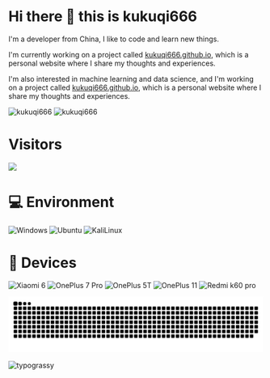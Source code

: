 # Hi there 👋 this is kukuqi666

I'm a developer from China, I like to code and learn new things.

I'm currently working on a project called [kukuqi666.github.io](https://kukuqi666.github.io/), which is a personal website where I share my thoughts and experiences.

I'm also interested in machine learning and data science, and I'm working on a project called [kukuqi666.github.io](https://kukuqi666.github.io/), which is a personal website where I share my thoughts and experiences.

![kukuqi666](https://github-readme-stats.vercel.app/api?username=kukuqi666&show_icons=true&theme=radical&include_all_commits=true)
![kukuqi666](https://github-readme-stats.vercel.app/api/top-langs/?username=kukuqi666&layout=compact&theme=radical)

# Visitors
![](https://count.getloli.com/get/@kukuqi666?theme=gelbooru)

# 💻 Environment
![Windows](https://img.shields.io/badge/Windows%2011-00BBFF?style=flat-square&logo=Windows&logoColor=ffffff)
![Ubuntu](https://img.shields.io/badge/Ubuntu%2022%2e04-dd4814?style=flat-square&logo=ubuntu&logoColor=ffffff)
![KaliLinux](https://img.shields.io/badge/kali_24.02-%23557C94?style=flat-square&logo=kalilinux&logoColor=ffffff)

# 📱 Devices
![Xiaomi 6](https://img.shields.io/badge/Xiaomi%206-ED9121?style=flat-square&logo=xiaomi&logoColor=ffffff)
![OnePlus 7 Pro](https://img.shields.io/badge/OnePlus%207%20Pro-f5010c?style=flat-square&logo=oneplus&logoColor=ffffff)
![OnePlus 5T](https://img.shields.io/badge/OnePlus%205T-f5010c?style=flat-square&logo=oneplus&logoColor=ffffff)
![OnePlus 11](https://img.shields.io/badge/OnePlus%2011-f5010c?style=flat-square&logo=oneplus&logoColor=ffffff)
![Redmi k60 pro](https://img.shields.io/badge/Redmi%20k60%20pro-ED9121?style=flat-square&logo=xiaomi&logoColor=ffffff)


![snake](https://raw.githubusercontent.com/kukuqi666/My-own-account/output/github-contribution-grid-snake.svg)

![typograssy](https://typograssy.deno.dev/api?text=Hellow%20World!)
